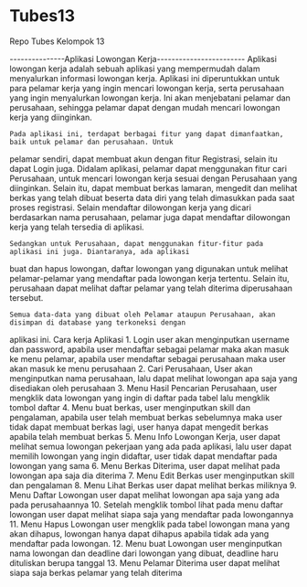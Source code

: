 # Tubes13
Repo Tubes Kelompok 13

---------------Aplikasi Lowongan Kerja------------------------
	Aplikasi lowongan kerja adalah sebuah aplikasi yang mempermudah dalam menyalurkan informasi lowongan kerja. 
Aplikasi ini diperuntukkan untuk para pelamar kerja yang ingin mencari lowongan kerja, serta perusahaan yang ingin
menyalurkan lowongan kerja. Ini akan menjebatani pelamar dan perusahaan, sehingga pelamar dapat dengan mudah mencari
lowongan kerja yang diinginkan. 

	Pada aplikasi ini, terdapat berbagai fitur yang dapat dimanfaatkan, baik untuk pelamar dan perusahaan. Untuk
pelamar sendiri, dapat membuat akun dengan fitur Registrasi, selain itu dapat Login juga. Didalam aplikasi, pelamar 
dapat menggunakan fitur cari Perusahaan, untuk mencari lowongan kerja sesuai dengan Perusahaan yang diinginkan. 
Selain itu, dapat membuat berkas lamaran, mengedit dan melihat berkas yang telah dibuat beserta data diri yang telah
dimasukkan pada saat proses registrasi. Selain mendaftar dilowongan kerja yang dicari berdasarkan nama perusahaan,
pelamar juga dapat mendaftar dilowongan kerja yang telah tersedia di aplikasi.
	
	Sedangkan untuk Perusahaan, dapat menggunakan fitur-fitur pada aplikasi ini juga. Diantaranya, ada aplikasi 
buat dan hapus lowongan, daftar lowongan yang digunakan untuk melihat pelamar-pelamar yang mendaftar pada lowongan 
kerja tertentu. Selain itu, perusahaan dapat melihat daftar pelamar yang telah diterima diperusahaan tersebut.

	Semua data-data yang dibuat oleh Pelamar ataupun Perusahaan, akan disimpan di database yang terkoneksi dengan 
aplikasi ini.
Cara kerja Aplikasi
	1. Login user akan menginputkan username dan password, apabila user mendaftar sebagai pelamar maka akan masuk ke menu pelamar, apabila user mendaftar sebagai perusahaan maka user akan masuk ke menu perusahaan
	2. Cari Perusahaan, User akan menginputkan nama perusahaan, lalu dapat melihat lowongan apa saja yang disediakan oleh perusahaan
	3. Menu Hasil Pencarian Perusahaan, user mengklik data lowongan yang ingin di daftar pada tabel lalu mengklik tombol daftar
	4. Menu buat berkas, user menginputkan skill dan pengalaman, apabila user telah membuat berkas sebelumnya maka user tidak dapat membuat berkas lagi,  user hanya dapat mengedit berkas apabila telah membuat berkas
	5. Menu Info Lowongan Kerja, user dapat melihat semua lowongan pekerjaan yang ada pada aplikasi, lalu user dapat memilih lowongan yang ingin didaftar, user tidak dapat mendaftar pada lowongan yang sama
	6. Menu Berkas Diterima, user dapat melihat pada lowongan apa saja dia diterima
	7. Menu Edit Berkas user menginputkan skill dan pengalaman 
	8. Menu Lihat Berkas user dapat melihat berkas miliknya
	9. Menu Daftar Lowongan user dapat melihat lowongan apa saja yang ada pada perusahaannya
	10. Setelah mengklik tombol lihat pada menu daftar lowongan user dapat melihat siapa saja yang mendaftar pada lowongannya
	11. Menu Hapus Lowongan user mengklik pada tabel lowongan mana yang akan dihapus, lowongan hanya dapat dihapus apabila tidak ada yang mendaftar pada lowongan.
	12. Menu buat Lowongan user menginputkan nama lowongan dan deadline dari lowongan yang dibuat, deadline haru dituliskan berupa tanggal
	13. Menu Pelamar Diterima user dapat melihat siapa saja berkas pelamar yang telah diterima
